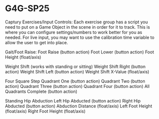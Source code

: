 # G4G-SP25
Captury Exercises/Input Controls:
Each exercise group has a script you need to put on a Game Object in the scene in order for it to track. This is where you can configure settings/numbers to work better for you as needed. For live input, you may want to use the calibration time variable to allow the user to get into place.

Gait/Foot Raise:
Foot Raise (button action)
Foot Lower (button action)
Foot Height (float/axis)

Weight Shift (works with standing or sitting)
Weight Shift Right (button action)
Weight Shift Left (button action)
Weight Shift X-Value (float/axis)

Four Square Step
Quadrant One (button action)
Quadrant Two (button action)
Quadrant Three (button action)
Quadrant Four (button action)
All Quadrants Complete (button action)

Standing Hip Abduction
Left Hip Abducted (button action)
Right Hip Abducted (button action)
Abduction Distance (float/axis)
Left Foot Height (float/axis)
Right Foot Height (float/axis)
